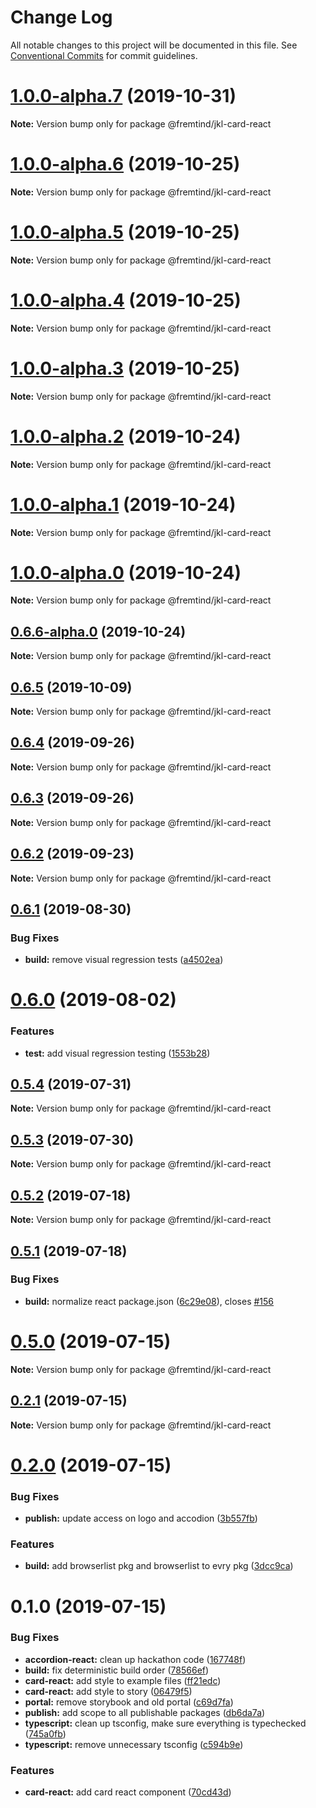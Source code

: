# Change Log

All notable changes to this project will be documented in this file.
See [Conventional Commits](https://conventionalcommits.org) for commit guidelines.

# [1.0.0-alpha.7](https://github.com/fremtind/jokul/compare/@fremtind/jkl-card-react@1.0.0-alpha.6...@fremtind/jkl-card-react@1.0.0-alpha.7) (2019-10-31)

**Note:** Version bump only for package @fremtind/jkl-card-react





# [1.0.0-alpha.6](https://github.com/fremtind/jokul/compare/@fremtind/jkl-card-react@1.0.0-alpha.5...@fremtind/jkl-card-react@1.0.0-alpha.6) (2019-10-25)

**Note:** Version bump only for package @fremtind/jkl-card-react





# [1.0.0-alpha.5](https://github.com/fremtind/jokul/compare/@fremtind/jkl-card-react@1.0.0-alpha.4...@fremtind/jkl-card-react@1.0.0-alpha.5) (2019-10-25)

**Note:** Version bump only for package @fremtind/jkl-card-react





# [1.0.0-alpha.4](https://github.com/fremtind/jokul/compare/@fremtind/jkl-card-react@1.0.0-alpha.3...@fremtind/jkl-card-react@1.0.0-alpha.4) (2019-10-25)

**Note:** Version bump only for package @fremtind/jkl-card-react





# [1.0.0-alpha.3](https://github.com/fremtind/jokul/compare/@fremtind/jkl-card-react@1.0.0-alpha.2...@fremtind/jkl-card-react@1.0.0-alpha.3) (2019-10-25)

**Note:** Version bump only for package @fremtind/jkl-card-react





# [1.0.0-alpha.2](https://github.com/fremtind/jokul/compare/@fremtind/jkl-card-react@1.0.0-alpha.1...@fremtind/jkl-card-react@1.0.0-alpha.2) (2019-10-24)

**Note:** Version bump only for package @fremtind/jkl-card-react





# [1.0.0-alpha.1](https://github.com/fremtind/jokul/compare/@fremtind/jkl-card-react@1.0.0-alpha.0...@fremtind/jkl-card-react@1.0.0-alpha.1) (2019-10-24)

**Note:** Version bump only for package @fremtind/jkl-card-react





# [1.0.0-alpha.0](https://github.com/fremtind/jokul/compare/@fremtind/jkl-card-react@0.6.6-alpha.0...@fremtind/jkl-card-react@1.0.0-alpha.0) (2019-10-24)

**Note:** Version bump only for package @fremtind/jkl-card-react





## [0.6.6-alpha.0](https://github.com/fremtind/jokul/compare/@fremtind/jkl-card-react@0.6.5...@fremtind/jkl-card-react@0.6.6-alpha.0) (2019-10-24)

**Note:** Version bump only for package @fremtind/jkl-card-react





## [0.6.5](https://github.com/fremtind/jokul/compare/@fremtind/jkl-card-react@0.6.4...@fremtind/jkl-card-react@0.6.5) (2019-10-09)

**Note:** Version bump only for package @fremtind/jkl-card-react





## [0.6.4](https://github.com/fremtind/jokul/compare/@fremtind/jkl-card-react@0.6.3...@fremtind/jkl-card-react@0.6.4) (2019-09-26)

**Note:** Version bump only for package @fremtind/jkl-card-react





## [0.6.3](https://github.com/fremtind/jokul/compare/@fremtind/jkl-card-react@0.6.2...@fremtind/jkl-card-react@0.6.3) (2019-09-26)

**Note:** Version bump only for package @fremtind/jkl-card-react





## [0.6.2](https://github.com/fremtind/jokul/compare/@fremtind/jkl-card-react@0.6.1...@fremtind/jkl-card-react@0.6.2) (2019-09-23)

**Note:** Version bump only for package @fremtind/jkl-card-react





## [0.6.1](https://github.com/fremtind/jokul/compare/@fremtind/jkl-card-react@0.6.0...@fremtind/jkl-card-react@0.6.1) (2019-08-30)


### Bug Fixes

* **build:** remove visual regression tests ([a4502ea](https://github.com/fremtind/jokul/commit/a4502ea))





# [0.6.0](https://github.com/fremtind/jokul/compare/@fremtind/jkl-card-react@0.5.4...@fremtind/jkl-card-react@0.6.0) (2019-08-02)


### Features

* **test:** add visual regression testing ([1553b28](https://github.com/fremtind/jokul/commit/1553b28))





## [0.5.4](https://github.com/fremtind/jokul/compare/@fremtind/jkl-card-react@0.5.3...@fremtind/jkl-card-react@0.5.4) (2019-07-31)

**Note:** Version bump only for package @fremtind/jkl-card-react





## [0.5.3](https://github.com/fremtind/jokul/compare/@fremtind/jkl-card-react@0.5.2...@fremtind/jkl-card-react@0.5.3) (2019-07-30)

**Note:** Version bump only for package @fremtind/jkl-card-react





## [0.5.2](https://github.com/fremtind/jokul/compare/@fremtind/jkl-card-react@0.5.1...@fremtind/jkl-card-react@0.5.2) (2019-07-18)

**Note:** Version bump only for package @fremtind/jkl-card-react





## [0.5.1](https://github.com/fremtind/jokul/compare/@fremtind/jkl-card-react@0.5.0...@fremtind/jkl-card-react@0.5.1) (2019-07-18)


### Bug Fixes

* **build:** normalize react package.json ([6c29e08](https://github.com/fremtind/jokul/commit/6c29e08)), closes [#156](https://github.com/fremtind/jokul/issues/156)





# [0.5.0](https://github.com/fremtind/jokul/compare/@fremtind/jkl-card-react@0.2.1...@fremtind/jkl-card-react@0.5.0) (2019-07-15)

**Note:** Version bump only for package @fremtind/jkl-card-react





## [0.2.1](https://github.com/fremtind/jokul/compare/@fremtind/jkl-card-react@0.2.0...@fremtind/jkl-card-react@0.2.1) (2019-07-15)

**Note:** Version bump only for package @fremtind/jkl-card-react





# [0.2.0](https://github.com/fremtind/jokul/compare/@fremtind/jkl-card-react@0.1.0...@fremtind/jkl-card-react@0.2.0) (2019-07-15)

### Bug Fixes

-   **publish:** update access on logo and accodion ([3b557fb](https://github.com/fremtind/jokul/commit/3b557fb))

### Features

-   **build:** add browserlist pkg and browserlist to evry pkg ([3dcc9ca](https://github.com/fremtind/jokul/commit/3dcc9ca))

# 0.1.0 (2019-07-15)

### Bug Fixes

-   **accordion-react:** clean up hackathon code ([167748f](https://github.com/fremtind/jokul/commit/167748f))
-   **build:** fix deterministic build order ([78566ef](https://github.com/fremtind/jokul/commit/78566ef))
-   **card-react:** add style to example files ([ff21edc](https://github.com/fremtind/jokul/commit/ff21edc))
-   **card-react:** add style to story ([06479f5](https://github.com/fremtind/jokul/commit/06479f5))
-   **portal:** remove storybook and old portal ([c69d7fa](https://github.com/fremtind/jokul/commit/c69d7fa))
-   **publish:** add scope to all publishable packages ([db6da7a](https://github.com/fremtind/jokul/commit/db6da7a))
-   **typescript:** clean up tsconfig, make sure everything is typechecked ([745a0fb](https://github.com/fremtind/jokul/commit/745a0fb))
-   **typescript:** remove unnecessary tsconfig ([c594b9e](https://github.com/fremtind/jokul/commit/c594b9e))

### Features

-   **card-react:** add card react component ([70cd43d](https://github.com/fremtind/jokul/commit/70cd43d))

